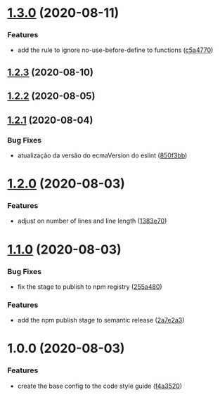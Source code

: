 # [1.3.0](https://github.com/brunohafonso95/eslint-config-mutant/compare/v1.2.3...v1.3.0) (2020-08-11)


### Features

* add the rule to ignore no-use-before-define to functions ([c5a4770](https://github.com/brunohafonso95/eslint-config-mutant/commit/c5a47700514895da224b08699cdb3a7c7a71adfb))

## [1.2.3](https://github.com/brunohafonso95/eslint-config-mutant/compare/v1.2.2...v1.2.3) (2020-08-10)

## [1.2.2](https://github.com/brunohafonso95/eslint-config-mutant/compare/v1.2.1...v1.2.2) (2020-08-05)

## [1.2.1](https://github.com/brunohafonso95/eslint-config-mutant/compare/v1.2.0...v1.2.1) (2020-08-04)


### Bug Fixes

* atualização da versão do ecmaVersion do eslint ([850f3bb](https://github.com/brunohafonso95/eslint-config-mutant/commit/850f3bb864d05533e891c75e3f81d84ab33a4103))

# [1.2.0](https://github.com/brunohafonso95/eslint-config-mutant/compare/v1.1.0...v1.2.0) (2020-08-03)


### Features

* adjust on number of lines and line length ([1383e70](https://github.com/brunohafonso95/eslint-config-mutant/commit/1383e700b64d071a522ed9d532d15ab0c7dba647))

# [1.1.0](https://github.com/brunohafonso95/eslint-config-mutant/compare/v1.0.0...v1.1.0) (2020-08-03)


### Bug Fixes

* fix the stage to publish to npm registry ([255a480](https://github.com/brunohafonso95/eslint-config-mutant/commit/255a480122e17559e585401814d044711c43a9ad))


### Features

* add the npm publish stage to semantic release ([2a7e2a3](https://github.com/brunohafonso95/eslint-config-mutant/commit/2a7e2a327434e82fa1d7fad764169632de1bebaa))

# 1.0.0 (2020-08-03)


### Features

* create the base config to the code style guide ([f4a3520](https://github.com/brunohafonso95/eslint-config-mutant/commit/f4a3520e0404f16e00a3274eb607687a5149d622))
